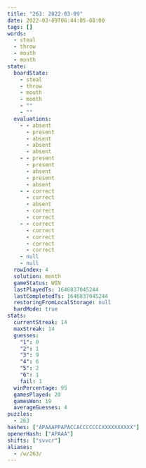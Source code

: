 ```yaml
---
title: "263: 2022-03-09"
date: 2022-03-09T06:44:05-08:00
tags: []
words:
  - steal
  - throw
  - mouth
  - month
state:
  boardState:
    - steal
    - throw
    - mouth
    - month
    - ""
    - ""
  evaluations:
    - - absent
      - present
      - absent
      - absent
      - absent
    - - present
      - present
      - absent
      - present
      - absent
    - - correct
      - correct
      - absent
      - correct
      - correct
    - - correct
      - correct
      - correct
      - correct
      - correct
    - null
    - null
  rowIndex: 4
  solution: month
  gameStatus: WIN
  lastPlayedTs: 1646837045244
  lastCompletedTs: 1646837045244
  restoringFromLocalStorage: null
  hardMode: true
stats:
  currentStreak: 14
  maxStreak: 14
  guesses:
    "1": 0
    "2": 1
    "3": 9
    "4": 6
    "5": 2
    "6": 1
    fail: 1
  winPercentage: 95
  gamesPlayed: 20
  gamesWon: 19
  averageGuesses: 4
puzzles:
  - 263
hashes: ["APAAAPPAPACCACCCCCCCXXXXXXXXXX"]
openerHash: ["APAAA"]
shifts: ["svvcr"]
aliases:
  - /w/263/
---
```

<!-- more -->
